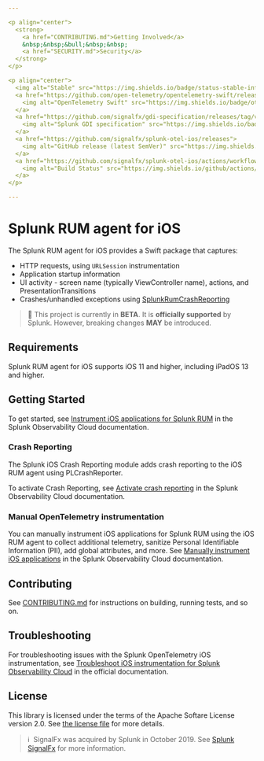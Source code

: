 ```yaml
---

<p align="center">
  <strong>
    <a href="CONTRIBUTING.md">Getting Involved</a>
    &nbsp;&nbsp;&bull;&nbsp;&nbsp;
    <a href="SECURITY.md">Security</a>
  </strong>
</p>

<p align="center">
  <img alt="Stable" src="https://img.shields.io/badge/status-stable-informational?style=for-the-badge">
  <a href="https://github.com/open-telemetry/opentelemetry-swift/releases/tag/1.5.1">
    <img alt="OpenTelemetry Swift" src="https://img.shields.io/badge/otel-1.5.1-blueviolet?style=for-the-badge">
  </a>
  <a href="https://github.com/signalfx/gdi-specification/releases/tag/v1.5.0">
    <img alt="Splunk GDI specification" src="https://img.shields.io/badge/GDI-1.5.0-blueviolet?style=for-the-badge">
  </a>
  <a href="https://github.com/signalfx/splunk-otel-ios/releases">
    <img alt="GitHub release (latest SemVer)" src="https://img.shields.io/github/v/release/signalfx/splunk-otel-ios?include_prereleases&style=for-the-badge">
  </a>
  <a href="https://github.com/signalfx/splunk-otel-ios/actions/workflows/ci.yml">
    <img alt="Build Status" src="https://img.shields.io/github/actions/workflow/status/signalfx/splunk-otel-ios/.github/workflows/ci.yml?branch=main&style=for-the-badge">
  </a>
</p>

---
```


# Splunk RUM agent for iOS

The Splunk RUM agent for iOS provides a Swift package that captures:

- HTTP requests, using `URLSession` instrumentation
- Application startup information
- UI activity - screen name (typically ViewController name), actions, and PresentationTransitions
- Crashes/unhandled exceptions using [SplunkRumCrashReporting](https://github.com/signalfx/splunk-otel-ios-crashreporting)

> :construction: This project is currently in **BETA**. It is **officially supported** by Splunk. However, breaking changes **MAY** be introduced.

## Requirements

Splunk RUM agent for iOS supports iOS 11 and higher, including iPadOS 13 and higher.

## Getting Started

To get started, see [Instrument iOS applications for Splunk RUM](https://quickdraw.splunk.com/redirect/?product=Observability&version=current&location=rum.ios.getstarted) in the Splunk Observability Cloud documentation.

### Crash Reporting

The Splunk iOS Crash Reporting module adds crash reporting to the iOS RUM agent using PLCrashReporter.

To activate Crash Reporting, see [Activate crash reporting](https://quickdraw.splunk.com/redirect/?product=Observability&version=current&location=rum.ios.crashreporting) in the Splunk Observability Cloud documentation.

### Manual OpenTelemetry instrumentation

You can manually instrument iOS applications for Splunk RUM using the iOS RUM agent to collect additional telemetry, sanitize Personal Identifiable Information (PII), add global attributes, and more. See [Manually instrument iOS applications](https://quickdraw.splunk.com/redirect/?product=Observability&version=current&location=rum.ios.manual) in the Splunk Observability Cloud documentation.

## Contributing

See [CONTRIBUTING.md](./CONTRIBUTING.md) for instructions on building, running tests, and so on.

## Troubleshooting

For troubleshooting issues with the Splunk OpenTelemetry iOS instrumentation, see [Troubleshoot iOS instrumentation for Splunk Observability Cloud](https://docs.splunk.com/Observability/gdi/get-data-in/rum/ios/troubleshooting.html) in the official documentation.

## License

This library is licensed under the terms of the Apache Softare License version 2.0.
See [the license file](./LICENSE) for more details.

>ℹ️&nbsp;&nbsp;SignalFx was acquired by Splunk in October 2019. See [Splunk SignalFx](https://www.splunk.com/en_us/investor-relations/acquisitions/signalfx.html) for more information.
